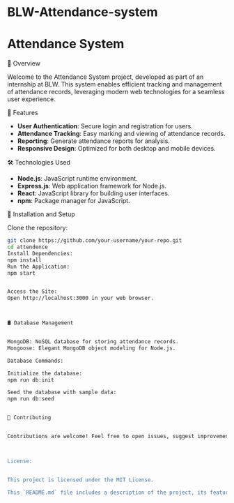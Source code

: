 # BLW-Attendance-system
# Attendance System



📅 Overview


Welcome to the Attendance System project, developed as part of an internship at BLW. This system enables efficient tracking and management of attendance records, leveraging modern web technologies for a seamless user experience.


🌟 Features


- **User Authentication**: Secure login and registration for users.
- **Attendance Tracking**: Easy marking and viewing of attendance records.
- **Reporting**: Generate attendance reports for analysis.
- **Responsive Design**: Optimized for both desktop and mobile devices.



🛠️ Technologies Used


- **Node.js**: JavaScript runtime environment.
- **Express.js**: Web application framework for Node.js.
- **React**: JavaScript library for building user interfaces.
- **npm**: Package manager for JavaScript.


🚀 Installation and Setup


Clone the repository:


```bash
git clone https://github.com/your-username/your-repo.git
cd attendence
Install Dependencies:
npm install
Run the Application:
npm start


Access the Site:
Open http://localhost:3000 in your web browser.



🛢️ Database Management


MongoDB: NoSQL database for storing attendance records.
Mongoose: Elegant MongoDB object modeling for Node.js.

Database Commands:

Initialize the database:
npm run db:init

Seed the database with sample data:
npm run db:seed


🤝 Contributing


Contributions are welcome! Feel free to open issues, suggest improvements, or submit pull requests. Let's make managing attendance a breeze together.



License:


This project is licensed under the MIT License.

This `README.md` file includes a description of the project, its features, the technologies used, setup instructions, and guidelines for contributing. You can customize the logo URL and repository URL to match your actual project details.
